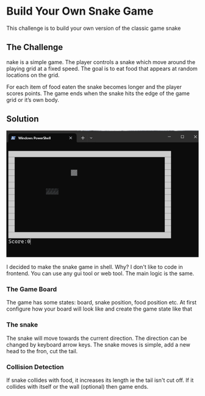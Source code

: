 # Build Your Own Snake Game
This challenge is to build your own version of the classic game snake

## The Challenge
nake is a simple game. The player controls a snake which move around the playing grid at a fixed speed. The goal is to eat food that appears at random locations on the grid.

For each item of food eaten the snake becomes longer and the player scores points. The game ends when the snake hits the edge of the game grid or it’s own body.

## Solution
![](../assets/snake.gif)

I decided to make the snake game in shell. Why? I don't like to code in frontend. You can use any gui tool or web tool. The main logic is the same.

### The Game Board
The game has some states: board, snake position, food position etc. At first configure how your board will look like and create the game state like that

### The snake
The snake will move towards the current direction. The direction can be changed by keyboard arrow keys. The snake moves is simple, add a new head to the fron, cut the tail.

### Collision Detection
If snake collides with food, it increases its length ie the tail isn't cut off. If it collides with itself or the wall (optional) then game ends. 
